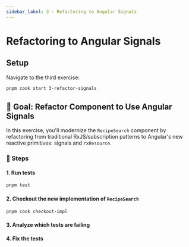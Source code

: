 ```yaml
---
sidebar_label: 3 - Refactoring to Angular Signals
---
```


# Refactoring to Angular Signals

## Setup

Navigate to the third exercise:

```sh
pnpm cook start 3-refactor-signals
```

## 🎯 Goal: Refactor Component to Use Angular Signals

In this exercise, you'll modernize the `RecipeSearch` component by refactoring from traditional RxJS/subscription patterns to Angular's new reactive primitives: signals and `rxResource`.

### 📝 Steps

#### 1. Run tests

```sh
pnpm test
```

#### 2. Checkout the new implementation of `RecipeSearch`

```sh
pnpm cook checkout-impl
```

#### 3. Analyze which tests are failing

#### 4. Fix the tests
